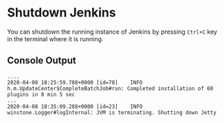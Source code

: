 # Shutdown Jenkins

 You can shutdown the running instance of Jenkins by pressing `Ctrl+C` key in the terminal where it is running.

## Console Output

```
....
2020-04-08 18:25:59.788+0000 [id=78]    INFO    h.m.UpdateCenter$CompleteBatchJob#run: Completed installation of 60 plugins in 8 min 5 sec
...
2020-04-08 18:35:09.288+0000 [id=23]    INFO    winstone.Logger#logInternal: JVM is terminating. Shutting down Jetty
```
